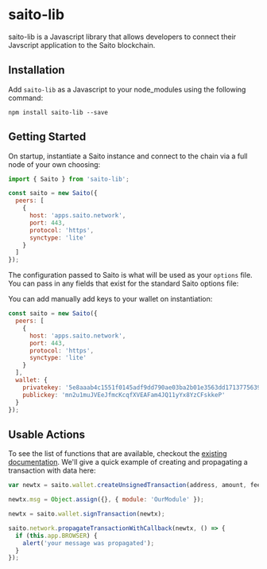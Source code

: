 # saito-lib

saito-lib is a Javascript library that allows developers to connect their Javscript application to the Saito blockchain.

## Installation

Add `saito-lib` as a Javascript to your node_modules using the following command:

```
npm install saito-lib --save
```

## Getting Started

On startup, instantiate a Saito instance and connect to the chain via a full node of your own choosing:

```javascript
import { Saito } from 'saito-lib';

const saito = new Saito({
  peers: [
    {
      host: 'apps.saito.network',
      port: 443,
      protocol: 'https',
      synctype: 'lite'
    }
  ]
});
```

The configuration passed to Saito is what will be used as your `options` file. You can pass in any fields that exist for the standard Saito options file:

You can add manually add keys to your wallet on instantiation:

```javascript
const saito = new Saito({
  peers: [
    {
      host: 'apps.saito.network',
      port: 443,
      protocol: 'https',
      synctype: 'lite'
    }
  ],
  wallet: {
    privatekey: '5e8aaab4c1551f0145adf9dd790ae03ba2b01e3563dd1713775639ed8ab4a295',
    publickey: 'mn2u1muJVEeJfmcKcqfXVEAFam4JQ11yYx8YzCFskkeP'
  }
});
```

## Usable Actions

To see the list of functions that are available, checkout the [existing documentation](https://saitotech.github.io/saito). We'll give a quick example of creating and propagating a transaction with data here:

```javascript
var newtx = saito.wallet.createUnsignedTransaction(address, amount, fee);

newtx.msg = Object.assign({}, { module: 'OurModule' });

newtx = saito.wallet.signTransaction(newtx);

saito.network.propagateTransactionWithCallback(newtx, () => {
  if (this.app.BROWSER) {
    alert('your message was propagated');
  }
});
```
